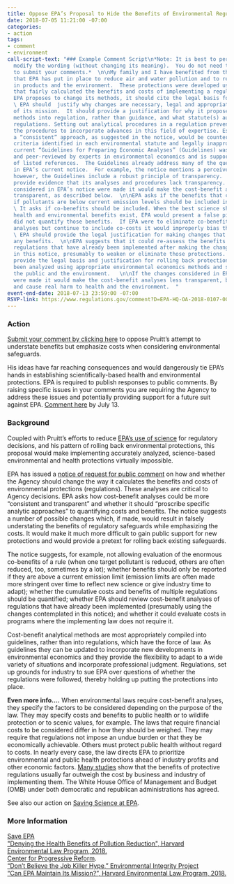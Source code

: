 ```yaml
---
title: Oppose EPA’s Proposal to Hide the Benefits of Environmental Regulations
date: 2018-07-05 11:21:00 -07:00
categories:
- action
tags:
- comment
- environment
call-script-text: "### Example Comment Script\n*Note: It is best to personalize or
  modify the wording (without changing its meaning).  You do not need to be an expert
  to submit your comments.*  \n\nMy family and I have benefited from the protections
  that EPA has put in place to reduce air and water pollution and to reduce toxics
  in products and the environment.  These protections were developed using methods
  that fairly calculated the benefits and costs of implementing a regulation.  \n\nIf
  EPA proposes to change its methods, it should cite the legal basis for the proposal.
  \ EPA should  justify why changes are necessary, legal and appropriate to the purpose
  of its mission.  It should provide a justification for why it proposes to put cost-benefit
  methods into regulation, rather than guidance, and what statute(s) authorizes such
  regulations. Setting out analytical procedures in a regulation prevents easily updating
  the procedures to incorporate advances in this field of expertise. Establishing
  a “consistent” approach, as suggested in the notice, would be counter to the specific
  criteria identified in each environmental statute and legally inappropriate.  \n\nEPA’s
  current “Guidelines for Preparing Economic Analyses” (Guidelines) was developed
  and peer-reviewed by experts in environmental economics and is supported by 43 pages
  of listed references.  The Guidelines already address many of the questions raised
  in EPA’s current notice.  For example, the notice mentions a perceived lack of transparency;
  however, the Guidelines include a robust principle of transparency.  EPA should
  provide evidence that its analyses and procedures lack transparency.  If the changes
  considered in EPA’s notice were made it would make the cost-benefit analyses less
  transparent, as described below.  \n\nEPA asks if the benefits that can be achieved
  if pollutants are below current emission levels should be included in analyses.
  \ It asks if co-benefits should be included. When the best science shows that such
  health and environmental benefits exist, EPA would present a false picture if it
  did not quantify those benefits.  If EPA were to eliminate co-benefits from its
  analyses but continue to include co-costs it would improperly bias the information.
  \ EPA should provide the legal justification for making changes that understate
  any benefits.  \n\nEPA suggests that it could re-assess the benefits and costs of
  regulations that have already been implemented after making the changes considered
  in this notice, presumably to weaken or eliminate those protections.  EPA should
  provide the legal basis and justification for rolling back protections that have
  been analyzed using appropriate environmental economics methods and shown to protect
  the public and the environment.   \n\nIf the changes considered in EPA’s notice
  were made it would make the cost-benefit analyses less transparent, bias results
  and cause real harm to health and the environment.  "
event-end-date: 2018-07-13 23:59:00 -07:00
RSVP-link: https://www.regulations.gov/comment?D=EPA-HQ-OA-2018-0107-0001
---
```


### Action
[Submit  your comment by clicking here](https://www.regulations.gov/comment?D=EPA-HQ-OA-2018-0107-0001) to oppose Pruitt’s attempt to understate benefits but emphasize costs when considering environmental safeguards.  

His ideas have far reaching consequences and would dangerously tie EPA’s hands in establishing scientifically-based health and environmental protections. EPA is required to publish responses to public comments. By raising specific issues in your comments you are requiring the Agency to address these issues and potentially providing support for a future suit against EPA. [Comment here](https://www.regulations.gov/comment?D=EPA-HQ-OA-2018-0107-0001) by July 13.

### Background
Coupled with Pruitt’s efforts to reduce [EPA’s use of science](https://indivisibleberkeley.org/action/comment-to-save-science-at-epa) for regulatory decisions, and his pattern of rolling back environmental protections, this proposal would make implementing accurately analyzed, science-based environmental and health protections virtually impossible.  

EPA has issued a [notice of request for public comment](https://www.regulations.gov/document?D=EPA-HQ-OA-2018-0107-0001) on how and whether the Agency should change the way it calculates the benefits and costs of environmental protections (regulations). These analyses are critical to Agency decisions. EPA asks how cost-benefit analyses could be more “consistent and transparent” and whether it should “proscribe specific analytic approaches” to quantifying  costs and benefits. The notice suggests a number of possible changes which, if made, would result in falsely understating the benefits of regulatory safeguards while emphasizing the costs.  It would make it much more difficult to gain public support for new protections and would provide a pretext for rolling back existing safeguards.  

The notice suggests, for example, not allowing evaluation of the enormous co-benefits of a rule (when one target pollutant is reduced, others are often reduced, too, sometimes by a lot); whether benefits should only be reported if they are above a current emission limit (emission limits are often made more stringent over time to reflect new science or give industry time to adapt); whether the cumulative costs and benefits of multiple regulations should be quantified; whether EPA should review cost-benefit analyses of regulations that have already been implemented (presumably using the changes contemplated in this notice); and whether it could evaluate costs in programs where the implementing law does not require it.  

Cost-benefit analytical methods are most appropriately compiled into guidelines, rather than into regulations, which have the force of law.  As guidelines they can be updated to incorporate new developments in environmental economics and they provide the flexibility to adapt to a wide variety of situations and incorporate professional judgment.  Regulations, set up grounds for industry to sue EPA over questions of whether the regulations were followed, thereby holding up putting the protections into place.  

**Even more info….** When environmental laws require cost-benefit analyses, they specify the factors to be considered depending on the purpose of the law.  They may specify costs and benefits to public health or to wildlife protection or to scenic values, for example.  The laws that require financial costs to be considered differ in how they should be weighed. They may require that regulations not impose an undue burden or that they be economically achievable.  Others must protect public health without regard to costs. In nearly every case, the law directs EPA to prioritize environmental and public health protections ahead of industry profits and other economic factors.  [Many studies](https://www.environmentalintegrity.org/reports/dont-believe-the-job-killer-hype/) show that the benefits of protective regulations usually far outweigh the cost by business and industry of implementing them. The White House Office of Management and Budget (OMB) under both democratic and republican administrations has agreed.  

See also our action on [Saving Science at EPA](https://indivisibleberkeley.org/action/comment-to-save-science-at-epa).

### More Information
[Save EPA](http://saveepaalums.info/)  
["Denying the Health Benefits of Pollution Reduction", Harvard Environmental Law Program, 2018.](http://environment.law.harvard.edu/2018/06/denying-health-benefits-pollution-reduction/)  
[Center for Progressive Reform](http://www.progressivereform.org/CPRBlog.cfm?idBlog=9223F488-D405-795B-845443E5E91AED30).  
[“Don’t Believe the Job Killer Hype,” Environmental Integrity Project](https://www.environmentalintegrity.org/reports/dont-believe-the-job-killer-hype/)  
[“Can EPA Maintain Its Mission?”, Harvard Environmental Law Program, 2018.](http://environment.law.harvard.edu/policy-initiative/epa-mission-tracker/)  